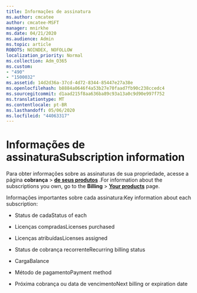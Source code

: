```yaml
---
title: Informações de assinatura
ms.author: cmcatee
author: cmcatee-MSFT
manager: mnirkhe
ms.date: 04/21/2020
ms.audience: Admin
ms.topic: article
ROBOTS: NOINDEX, NOFOLLOW
localization_priority: Normal
ms.collection: Adm_O365
ms.custom:
- "490"
- "1500032"
ms.assetid: 14d2d36a-37cd-4d72-8344-85447e27a38e
ms.openlocfilehash: b8884a0646f4a53b27e70faad7fb90c238ccedc4
ms.sourcegitcommit: d1aad215f8aa636ba89c93a13a0c9d90e997f752
ms.translationtype: MT
ms.contentlocale: pt-BR
ms.lasthandoff: 05/06/2020
ms.locfileid: "44063317"
---
```

# <a name="subscription-information"></a><span data-ttu-id="db530-102">Informações de assinatura</span><span class="sxs-lookup"><span data-stu-id="db530-102">Subscription information</span></span>

<span data-ttu-id="db530-103">Para obter informações sobre as assinaturas de sua propriedade, acesse a página **cobrança** \> **[de seus produtos](https://go.microsoft.com/fwlink/p/?linkid=842054)** .</span><span class="sxs-lookup"><span data-stu-id="db530-103">For information about the subscriptions you own, go to the **Billing** \> **[Your products](https://go.microsoft.com/fwlink/p/?linkid=842054)** page.</span></span>
  
<span data-ttu-id="db530-104">Informações importantes sobre cada assinatura:</span><span class="sxs-lookup"><span data-stu-id="db530-104">Key information about each subscription:</span></span>
  
- <span data-ttu-id="db530-105">Status de cada</span><span class="sxs-lookup"><span data-stu-id="db530-105">Status of each</span></span>

- <span data-ttu-id="db530-106">Licenças compradas</span><span class="sxs-lookup"><span data-stu-id="db530-106">Licenses purchased</span></span>

- <span data-ttu-id="db530-107">Licenças atribuídas</span><span class="sxs-lookup"><span data-stu-id="db530-107">Licenses assigned</span></span>

- <span data-ttu-id="db530-108">Status de cobrança recorrente</span><span class="sxs-lookup"><span data-stu-id="db530-108">Recurring billing status</span></span>

- <span data-ttu-id="db530-109">Carga</span><span class="sxs-lookup"><span data-stu-id="db530-109">Balance</span></span>

- <span data-ttu-id="db530-110">Método de pagamento</span><span class="sxs-lookup"><span data-stu-id="db530-110">Payment method</span></span>

- <span data-ttu-id="db530-111">Próxima cobrança ou data de vencimento</span><span class="sxs-lookup"><span data-stu-id="db530-111">Next billing or expiration date</span></span>